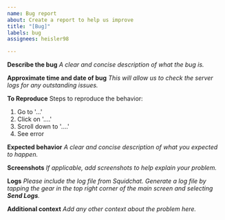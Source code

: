 ```yaml
---
name: Bug report
about: Create a report to help us improve
title: "[Bug]"
labels: bug
assignees: heisler98

---
```


**Describe the bug**
*A clear and concise description of what the bug is.*

**Approximate time and date of bug**
*This will allow us to check the server logs for any outstanding issues.*

**To Reproduce**
Steps to reproduce the behavior:
1. Go to '...'
2. Click on '....'
3. Scroll down to '....'
4. See error

**Expected behavior**
*A clear and concise description of what you expected to happen.*

**Screenshots**
*If applicable, add screenshots to help explain your problem.*

**Logs**
*Please include the log file from Squidchat. Generate a log file by tapping the gear in the top right corner of the main screen and selecting **Send Logs**.*

**Additional context**
*Add any other context about the problem here.*
